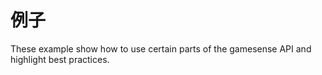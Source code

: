 # 例子

These example show how to use certain parts of the gamesense API and highlight best practices.

